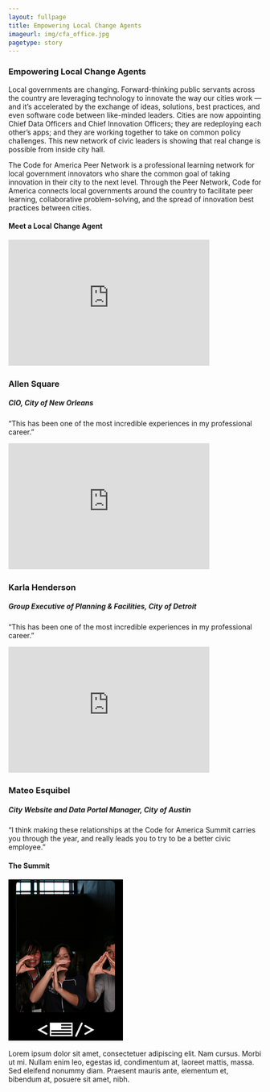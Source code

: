 ```yaml
---
layout: fullpage
title: Empowering Local Change Agents
imageurl: img/cfa_office.jpg
pagetype: story
---
```


<div class="network themes">
	<h3 class="headline">Empowering Local Change Agents</h3>
	<div class="line"></div>
	<p class="blurb">Local governments are changing. Forward-thinking public servants across the country are leveraging technology to innovate the way our cities work — and it’s accelerated by the exchange of ideas, solutions, best practices, and even software code between like-minded leaders. Cities are now appointing Chief Data Officers and Chief Innovation Officers; they are redeploying each other’s apps; and they are working together to take on common policy challenges. This new network of civic leaders is showing that real change is possible from inside city hall.</p>
	<p class="blurb"> The Code for America Peer Network is a professional learning network for local government innovators who share the common goal of taking innovation in their city to the next level. Through the Peer Network, Code for America connects local governments around the country to facilitate peer learning, collaborative problem-solving, and the spread of innovation best practices between cities.</p>
	<h4>Meet a Local Change Agent</h4>
	<div class="bios">
		<div class="span5">
			<iframe src="http://player.vimeo.com/video/53640839" width="400" height="250" frameborder="0" webkitAllowFullScreen mozallowfullscreen allowFullScreen></iframe>
		</div>
		<div class="span6 bioright">
			<h3>Allen<span> Square</span></h3>
			<h5>CIO, City of New Orleans</h5>
			<p>“This has been one of the most incredible experiences in my professional career.”</p>
		</div>
	</div>
	<div class="bios right">
		<div class="span5">
			<iframe src="http://player.vimeo.com/video/53370545" width="400" height="250" frameborder="0" webkitAllowFullScreen mozallowfullscreen allowFullScreen></iframe>
		</div>
		<div class="span6 bioleft">
			<h3>Karla<span> Henderson</span></h3>
			<h5>Group Executive of Planning & Facilities, City of Detroit</h5>
			<p>“This has been one of the most incredible experiences in my professional career.”</p>
		</div>
	</div>
		<div class="bios">
		<div class="span5">
			<iframe src="http://player.vimeo.com/video/53370440" width="400" height="250" frameborder="0" webkitAllowFullScreen mozallowfullscreen allowFullScreen></iframe>
		</div>
		<div class="span6 bioright">
			<h3>Mateo<span> Esquibel</span></h3>
			<h5>City Website and Data Portal Manager, City of Austin</h5>
			<p>“I think making these relationships at the Code for America Summit carries you through the year, and really leads you to try to be a better civic employee.”</p>
		</div>
	</div>
	<h4>The Summit</h4>
	<div class="bios">
		<div class="span5">
			<img src="img/summit.jpg" alt="Summit" />
		</div>
		<div class="span6 bioright">
			<p>Lorem ipsum dolor sit amet, consectetuer adipiscing elit. Nam cursus. Morbi ut mi. Nullam enim leo, egestas id, condimentum at, laoreet mattis, massa. Sed eleifend nonummy diam. Praesent mauris ante, elementum et, bibendum at, posuere sit amet, nibh. 
		</p>
		</div>
	</div>
</div>
